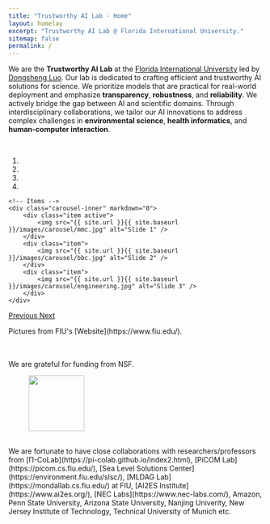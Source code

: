 ```yaml
---
title: "Trustworthy AI Lab - Home"
layout: homelay
excerpt: "Trustworthy AI Lab @ Florida International University."
sitemap: false
permalink: /
---
```


We are the **Trustworthy AI Lab** at the [Florida International University](https://www.fiu.edu/) led by [Dongsheng Luo](https://users.cs.fiu.edu/~dluo/).  Our lab is dedicated to crafting efficient and trustworthy AI solutions for science. We prioritize models that are practical for real-world deployment and emphasize **transparency**, **robustness**, and **reliability**. We actively bridge the gap between AI and scientific domains. Through interdisciplinary collaborations, we tailor our AI innovations to address complex challenges in **environmental science**, **health informatics**, and **human-computer interaction**.

<br>

<link rel = "stylesheet" href="/trustai4s-lab/main.css">

<div markdown="0" id="carousel" class="carousel slide" data-ride="carousel" data-interval="4000" data-pause="hover" >
    <!-- Menu -->
    <ol class="carousel-indicators">
        <li data-target="#carousel" data-slide-to="0" class="active"></li>
        <li data-target="#carousel" data-slide-to="1"></li>
        <li data-target="#carousel" data-slide-to="2"></li>
        <li data-target="#carousel" data-slide-to="3"></li>
        <!-- <li data-target="#carousel" data-slide-to="4"></li> -->
        <!-- <li data-target="#carousel" data-slide-to="5"></li>
        <li data-target="#carousel" data-slide-to="6"></li> -->
    </ol>

    <!-- Items -->
    <div class="carousel-inner" markdown="0">
        <div class="item active">
            <img src="{{ site.url }}{{ site.baseurl }}/images/carousel/mmc.jpg" alt="Slide 1" />
        </div>
        <div class="item">
            <img src="{{ site.url }}{{ site.baseurl }}/images/carousel/bbc.jpg" alt="Slide 2" />
        </div>
        <div class="item">
            <img src="{{ site.url }}{{ site.baseurl }}/images/carousel/engineering.jpg" alt="Slide 3" />
        </div>
    </div>
  <a class="left carousel-control" href="#carousel" role="button" data-slide="prev">
    <span class="glyphicon glyphicon-chevron-left" aria-hidden="true"></span>
    <span class="sr-only">Previous</span>
  </a>
  <a class="right carousel-control" href="#carousel" role="button" data-slide="next">
    <span class="glyphicon glyphicon-chevron-right" aria-hidden="true"></span>
    <span class="sr-only">Next</span>
  </a>
</div>

<div class="center">
  <p> Pictures from FIU's [Website](https://www.fiu.edu/).</p>
  <p></p>
  <p></p>
</div>

<br>
<br>
We are grateful for funding from NSF. 
<br>
<div class="center">
<figure class="fourth">
  <img src="{{ site.url }}{{ site.baseurl }}/images/logopic/NSF_Logo.jpeg" style="width: 110px">
</figure>
</div>


<br>
We are fortunate to have close collaborations with researchers/professors from [Π-CoLab](https://pi-colab.github.io/index2.html), [PiCOM Lab](https://picom.cs.fiu.edu/), [Sea Level Solutions Center](https://environment.fiu.edu/slsc/), [MLDAG Lab](https://mondallab.cs.fiu.edu/) at FIU, [AI2ES Institute](https://www.ai2es.org/), [NEC Labs](https://www.nec-labs.com/), Amazon, Penn State University, Arizona State University, Nanjing Univerity, New Jersey Institute of Technology, Technical University of Munich etc.
<br>

